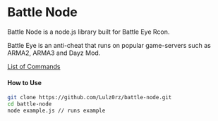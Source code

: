 # Battle Node

Battle Node is a node.js library built for Battle Eye Rcon.

Battle Eye is an anti-cheat that runs on popular game-servers such as ARMA2, ARMA3 and Dayz Mod.

[List of Commands](http://www.battleye.com/doc.html)

#### How to Use

```bash
git clone https://github.com/Lulz0rz/battle-node.git
cd battle-node
node example.js // runs example
